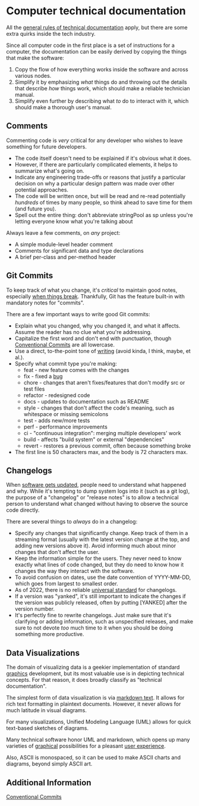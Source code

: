 
# Computer technical documentation

All the [general rules of technical documentation](documentation-technical.md) apply, but there are some extra quirks inside the tech industry.

Since all computer code in the first place is a set of instructions for a computer, the documentation can be easily derived by copying the things that make the software:

1. Copy the flow of how everything works inside the software and across various nodes.
2. Simplify it by emphasizing *what* things do and throwing out the details that describe *how* things work, which should make a reliable technician manual.
3. Simplify even further by describing what *to* do to interact with it, which should make a thorough user's manual.

## Comments

Commenting code is *very* critical for any developer who wishes to leave something for future developers.

- The code itself doesn't need to be explained if it's obvious what it does.
- However, if there are particularly complicated elements, it helps to summarize what's going on.
- Indicate any engineering trade-offs or reasons that justify a particular decision on why a particular design pattern was made over other potential approaches.
- The code will be written once, but will be read and re-read potentially *hundreds* of times by many people, so think ahead to save time for them (and future you).
- Spell out the entire thing: don't abbreviate stringPool as sp unless you're letting everyone know what you're talking about

Always leave a few comments, on *any* project:

- A simple module-level header comment
- Comments for significant data and type declarations
- A brief per-class and per-method header

## Git Commits

To keep track of what you change, it's *critical* to maintain good notes, especially [when things break](computers-software-maintenance.md). Thankfully, Git has the feature built-in with mandatory notes for "commits".

There are a few important ways to write good Git commits:

- Explain what you changed, why you changed it, and what it affects. Assume the reader has no clue what you're addressing.
- Capitalize the first word and don't end with punctuation, though [Conventional Commits](https://www.conventionalcommits.org/en/v1.0.0-beta.2/) are all lowercase.
- Use a direct, to-the-point tone of [writing](language-writing.md) (avoid kinda, I think, maybe, et al.).
- Specify what commit type you're making:
  - feat - new feature comes with the changes
  - fix - fixed a [bug](computers-software-redesign.md)
  - chore - changes that aren't fixes/features that don't modify src or test files
  - refactor - redesigned code
  - docs - updates to documentation such as README
  - style - changes that don't affect the code's meaning, such as whitespace or missing semicolons
  - test - adds new/more tests
  - perf - performance improvements
  - ci - "continuous integration": merging multiple developers' work
  - build - affects "build system" or external "dependencies"
  - revert - restores a previous commit, often because something broke
- The first line is 50 characters max, and the body is 72 characters max.

## Changelogs

When [software gets updated](computers-software-versionctrl.md), people need to understand what happened and why. While it's tempting to dump system logs into it (such as a git log), the purpose of a "changelog" or "release notes" is to allow a technical person to understand what changed without having to observe the source code directly.

There are several things to *always* do in a changelog:

- Specify any changes that significantly change. Keep track of them in a streaming format (usually with the latest version change at the top, and adding new versions above it). Avoid informing much about minor changes that don't affect the user.
- Keep the information simple for the users. They never need to know exactly what lines of code changed, but they do need to know how it changes the way they interact with the software.
- To avoid confusion on dates, use the date convention of YYYY-MM-DD, which goes from largest to smallest order.
- As of 2022, there is no reliable [universal standard](standards-computers.md) for changelogs.
- If a version was "yanked", it's still important to indicate the changes if the version was publicly released, often by putting [YANKED] after the version number.
- It's perfectly fine to rewrite changelogs. Just make sure that it's clarifying or adding information, such as unspecified releases, and make sure to not devote *too* much time to it when you should be doing something more productive.

## Data Visualizations

The domain of visualizing data is a geekier implementation of standard [graphics](graphics.md) development, but its most valuable use is in depicting technical concepts. For that reason, it does broadly classify as "technical documentation".

The simplest form of data visualization is via [markdown text](markdown.md). It allows for rich text formatting in plaintext documents. However, it never allows for much latitude in visual diagrams.

For many visualizations, Unified Modeling Language (UML) allows for quick text-based sketches of diagrams.

Many technical software honor UML and markdown, which opens up many varieties of [graphical](graphics.md) possibilities for a pleasant [user experience](design-uxui.md).

Also, ASCII is monospaced, so it can be used to make ASCII charts and diagrams, beyond simply ASCII art.

## Additional Information

[Conventional Commits](https://www.conventionalcommits.org/en/v1.0.0-beta.2/)
